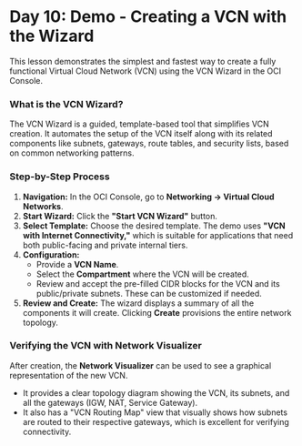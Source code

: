 # Day 10: Demo - Creating a VCN with the Wizard

This lesson demonstrates the simplest and fastest way to create a fully functional Virtual Cloud Network (VCN) using the VCN Wizard in the OCI Console.

### What is the VCN Wizard?
The VCN Wizard is a guided, template-based tool that simplifies VCN creation. It automates the setup of the VCN itself along with its related components like subnets, gateways, route tables, and security lists, based on common networking patterns.

### Step-by-Step Process

1.  **Navigation:** In the OCI Console, go to **Networking -> Virtual Cloud Networks**.
2.  **Start Wizard:** Click the **"Start VCN Wizard"** button.
3.  **Select Template:** Choose the desired template. The demo uses **"VCN with Internet Connectivity,"** which is suitable for applications that need both public-facing and private internal tiers.
4.  **Configuration:**
    -   Provide a **VCN Name**.
    -   Select the **Compartment** where the VCN will be created.
    -   Review and accept the pre-filled CIDR blocks for the VCN and its public/private subnets. These can be customized if needed.
5.  **Review and Create:** The wizard displays a summary of all the components it will create. Clicking **Create** provisions the entire network topology.

### Verifying the VCN with Network Visualizer
After creation, the **Network Visualizer** can be used to see a graphical representation of the new VCN.
-   It provides a clear topology diagram showing the VCN, its subnets, and all the gateways (IGW, NAT, Service Gateway).
-   It also has a "VCN Routing Map" view that visually shows how subnets are routed to their respective gateways, which is excellent for verifying connectivity.
